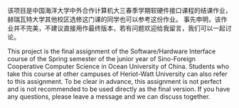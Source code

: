该项目是中国海洋大学中外合作计算机大三春季学期软硬件接口课程的结课作业，赫瑞瓦特大学其他校区选修这门课的同学也可以参考这份作业。
事先申明，该作业并不完美，不建议直接用作最终版本，若有问题欢迎给我留言，我们可以一起讨论。

This project is the final assignment of the Software/Hardware Interface course of the Spring semester of the junior year of Sino-Foreign Cooperative Computer Science in Ocean University of China. 
Students who take this course at other campuses of Heriot-Watt University can also refer to this assignment. 
To be clear in advance, this assignment is not perfect and is not recommended to be used directly as the final version. If you have any questions, please leave a message and we can discuss together.
